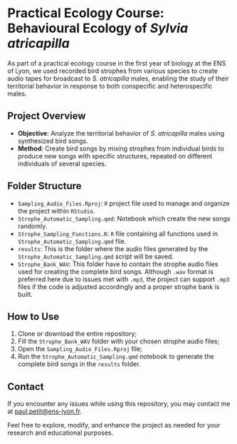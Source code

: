 # Practical Ecology Course: Behavioural Ecology of *Sylvia atricapilla*
As part of a practical ecology course in the first year of biology at the ENS of Lyon, we used recorded bird strophes from various species to create audio tapes for broadcast to *S. atricapilla* males, enabling the study of their territorial behavior in response to both conspecific and heterospecific males.

## Project Overview
- **Objective**: Analyze the territorial behavior of *S. atricapilla* males using synthesized bird songs.
- **Method**: Create bird songs by mixing strophes from individual birds to produce new songs with specific structures, repeated on different individuals of several species.

## Folder Structure
- `Sampling_Audio_Files.Rproj`: `R` project file used to manage and organize the project within `RStudio`.
- `Strophe_Automatic_Sampling.qmd`: Notebook which create the new songs randomly.
- `Strophe_Sampling_Functions.R`: `R` file containing all functions used in `Strophe_Automatic_Sampling.qmd` file.
- `results`: This is the folder where the audio files generated by the `Strophe_Automatic_Sampling.qmd` script will be saved.
- `Strophe_Bank_WAV`: This folder have to contain the strophe audio files used for creating the complete bird songs. Although `.wav` format is preferred here due to issues met with `.mp3`, the project can support `.mp3` files if the code is adjusted accordingly and a proper strophe bank is built.

## How to Use
1. Clone or download the entire repository;
2. Fill the `Strophe_Bank_WAV` folder with your chosen strophe audio files;
3. Open the `Sampling_Audio_Files.Rproj` file;
4. Run the `Strophe_Automatic_Sampling.qmd` notebook to generate the complete bird songs in the `results` folder.

## Contact
If you encounter any issues while using this repository, you may contact me at paul.petit@ens-lyon.fr.

Feel free to explore, modify, and enhance the project as needed for your research and educational purposes.
